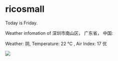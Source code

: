 # ricosmall

Today is Friday.

Weather infomation of 深圳市南山区， 广东省， 中国: 

Weather: 阴, Temperature: 22 ℃ , Air Index: 17 优

<img src="https://github-readme-stats.vercel.app/api?username=ricosmall&show_icons=true" />
